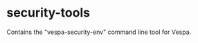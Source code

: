 <!-- Copyright Yahoo. Licensed under the terms of the Apache 2.0 license. See LICENSE in the project root. -->
# security-tools

Contains the "vespa-security-env" command line tool for Vespa.
